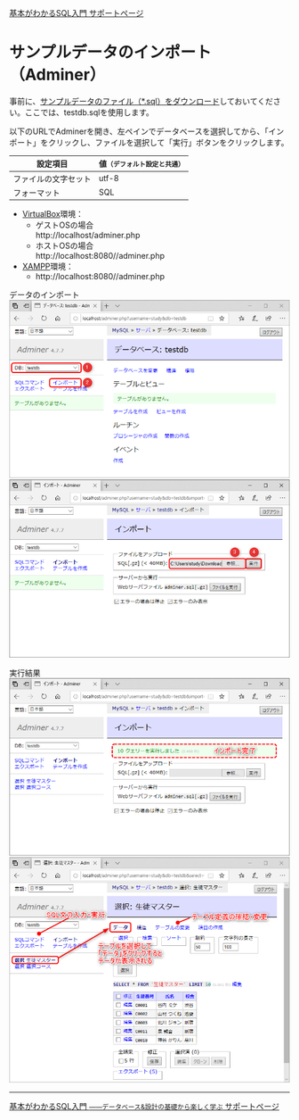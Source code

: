 ﻿[基本がわかるSQL入門 サポートページ](https://nisim-m.github.io/sqlbook/) 
# サンプルデータのインポート（Adminer）

事前に、[サンプルデータのファイル（*.sql）をダウンロード](/#sampledata)しておいてください。ここでは、testdb.sqlを使用します。

以下のURLでAdminerを開き、左ペインでデータベースを選択してから、「インポート」をクリックし、ファイルを選択して「実行」ボタンをクリックします。

| 設定項目 | 値<small>（デフォルト設定と共通）</small> |
| ---- | ---- |
| ファイルの文字セット | utf-8 |
| フォーマット | SQL |

- [VirtualBox](install-ubuntu.md)環境：
    - ゲストOSの場合  
    http://localhost/adminer.php  
    - ホストOSの場合  
    http://localhost:8080//adminer.php  
- [XAMPP](install-xampp.md)環境：  
    - http://localhost:8080//adminer.php  

データのインポート  
<a href="images/2020-09-30-15-47-37.png"><img src="images/2020-09-30-15-47-37.png" width="600" /></a>
<a href="images/2020-09-30-15-49-10.png"><img src="images/2020-09-30-15-49-10.png" width="600" /></a>

実行結果  
<a href="images/2020-09-30-15-50-06.png"><img src="images/2020-09-30-15-50-06.png" width="600" /></a>
<a href="images/2020-09-30-15-54-20.png"><img src="images/2020-09-30-15-54-20.png" width="600" /></a>

----
[基本がわかるSQL入門 <small>——データベース&設計の基礎から楽しく学ぶ</small> サポートページ](https://nisim-m.github.io/sqlbook/)
